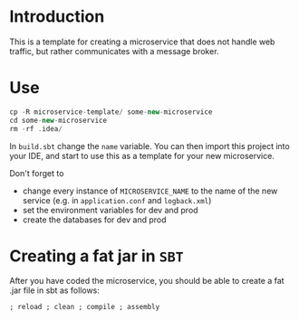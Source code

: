 # Introduction

This is a template for creating a microservice that does not handle web traffic, but rather communicates with a message broker.

# Use

```scala
cp -R microservice-template/ some-new-microservice
cd some-new-microservice
rm -rf .idea/
```

In `build.sbt` change the `name` variable. You can then import this project into your IDE, and start to use this as a template for your new microservice.
 
Don't forget to 

- change every instance of `MICROSERVICE_NAME` to the name of the new service (e.g. in `application.conf` and `logback.xml`)
- set the environment variables for dev and prod
- create the databases for dev and prod

# Creating a fat jar in `SBT`

After you have coded the microservice, you should be able to create a fat .jar file in sbt as follows:

```
; reload ; clean ; compile ; assembly
``` 
